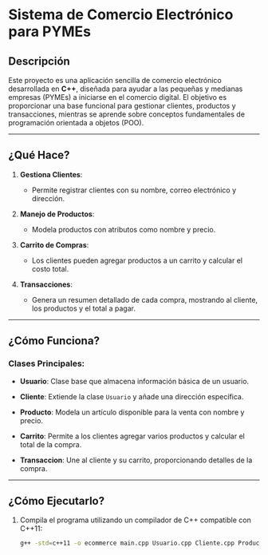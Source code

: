 # Sistema de Comercio Electrónico para PYMEs

## Descripción

Este proyecto es una aplicación sencilla de comercio electrónico desarrollada en **C++**, diseñada para ayudar a las pequeñas y medianas empresas (PYMEs) a iniciarse en el comercio digital. El objetivo es proporcionar una base funcional para gestionar clientes, productos y transacciones, mientras se aprende sobre conceptos fundamentales de programación orientada a objetos (POO).

---

## ¿Qué Hace?

1. **Gestiona Clientes**:
   - Permite registrar clientes con su nombre, correo electrónico y dirección.

2. **Manejo de Productos**:
   - Modela productos con atributos como nombre y precio.

3. **Carrito de Compras**:
   - Los clientes pueden agregar productos a un carrito y calcular el costo total.

4. **Transacciones**:
   - Genera un resumen detallado de cada compra, mostrando al cliente, los productos y el total a pagar.

---

## ¿Cómo Funciona?

### Clases Principales:

- **Usuario**:
  Clase base que almacena información básica de un usuario.

- **Cliente**:
  Extiende la clase `Usuario` y añade una dirección específica.

- **Producto**:
  Modela un artículo disponible para la venta con nombre y precio.

- **Carrito**:
  Permite a los clientes agregar varios productos y calcular el total de la compra.

- **Transaccion**:
  Une al cliente y su carrito, proporcionando detalles de la compra.

---

## ¿Cómo Ejecutarlo?

1. Compila el programa utilizando un compilador de C++ compatible con C++11:
   ```bash
   g++ -std=c++11 -o ecommerce main.cpp Usuario.cpp Cliente.cpp Producto.cpp Carrito.cpp Transaccion.cpp
